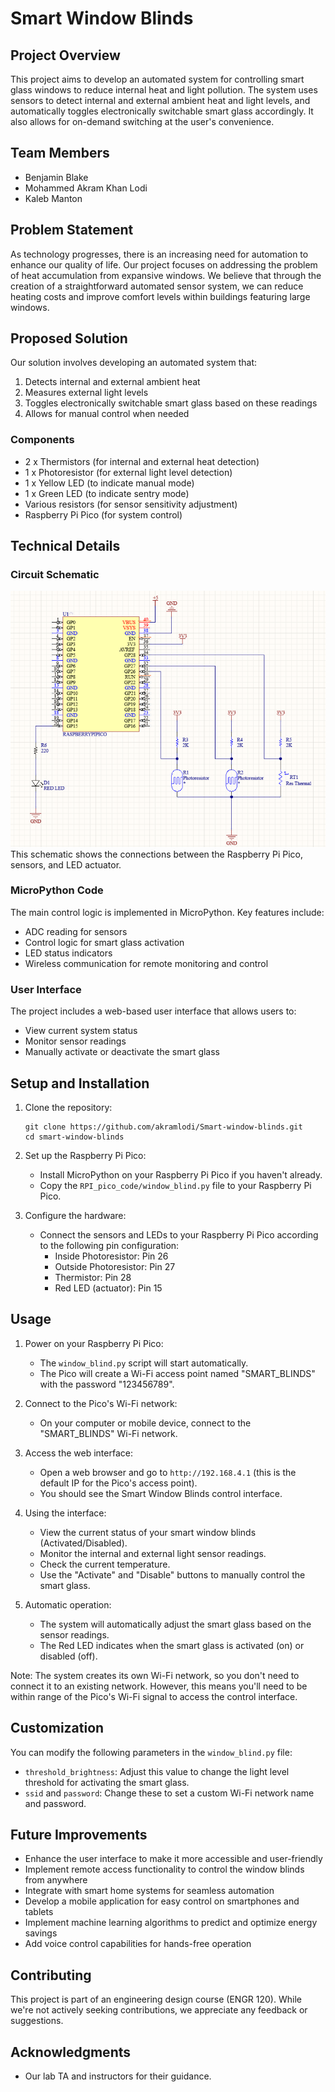 # Smart Window Blinds

## Project Overview

This project aims to develop an automated system for controlling smart glass windows to reduce internal heat and light pollution. The system uses sensors to detect internal and external ambient heat and light levels, and automatically toggles electronically switchable smart glass accordingly. It also allows for on-demand switching at the user's convenience.

## Team Members

- Benjamin Blake
- Mohammed Akram Khan Lodi
- Kaleb Manton

## Problem Statement

As technology progresses, there is an increasing need for automation to enhance our quality of life. Our project focuses on addressing the problem of heat accumulation from expansive windows. We believe that through the creation of a straightforward automated sensor system, we can reduce heating costs and improve comfort levels within buildings featuring large windows.

## Proposed Solution

Our solution involves developing an automated system that:

1. Detects internal and external ambient heat
2. Measures external light levels
3. Toggles electronically switchable smart glass based on these readings
4. Allows for manual control when needed

### Components

- 2 x Thermistors (for internal and external heat detection)
- 1 x Photoresistor (for external light level detection)
- 1 x Yellow LED (to indicate manual mode)
- 1 x Green LED (to indicate sentry mode)
- Various resistors (for sensor sensitivity adjustment)
- Raspberry Pi Pico (for system control)

## Technical Details

### Circuit Schematic

![Circuit Schematic](circuit_schematic.png)
This schematic shows the connections between the Raspberry Pi Pico, sensors, and LED actuator.

### MicroPython Code

The main control logic is implemented in MicroPython. Key features include:

- ADC reading for sensors
- Control logic for smart glass activation
- LED status indicators
- Wireless communication for remote monitoring and control

### User Interface

The project includes a web-based user interface that allows users to:

- View current system status
- Monitor sensor readings
- Manually activate or deactivate the smart glass

## Setup and Installation

1. Clone the repository:
   ```
   git clone https://github.com/akramlodi/Smart-window-blinds.git
   cd smart-window-blinds
   ```

2. Set up the Raspberry Pi Pico:
   - Install MicroPython on your Raspberry Pi Pico if you haven't already.
   - Copy the `RPI_pico_code/window_blind.py` file to your Raspberry Pi Pico.

3. Configure the hardware:
   - Connect the sensors and LEDs to your Raspberry Pi Pico according to the following pin configuration:
     - Inside Photoresistor: Pin 26
     - Outside Photoresistor: Pin 27
     - Thermistor: Pin 28
     - Red LED (actuator): Pin 15

## Usage

1. Power on your Raspberry Pi Pico:
   - The `window_blind.py` script will start automatically.
   - The Pico will create a Wi-Fi access point named "SMART_BLINDS" with the password "123456789".

2. Connect to the Pico's Wi-Fi network:
   - On your computer or mobile device, connect to the "SMART_BLINDS" Wi-Fi network.

3. Access the web interface:
   - Open a web browser and go to `http://192.168.4.1` (this is the default IP for the Pico's access point).
   - You should see the Smart Window Blinds control interface.

4. Using the interface:
   - View the current status of your smart window blinds (Activated/Disabled).
   - Monitor the internal and external light sensor readings.
   - Check the current temperature.
   - Use the "Activate" and "Disable" buttons to manually control the smart glass.

5. Automatic operation:
   - The system will automatically adjust the smart glass based on the sensor readings.
   - The Red LED indicates when the smart glass is activated (on) or disabled (off).

Note: The system creates its own Wi-Fi network, so you don't need to connect it to an existing network. However, this means you'll need to be within range of the Pico's Wi-Fi signal to access the control interface.

## Customization

You can modify the following parameters in the `window_blind.py` file:

- `threshold_brightness`: Adjust this value to change the light level threshold for activating the smart glass.
- `ssid` and `password`: Change these to set a custom Wi-Fi network name and password.


## Future Improvements

- Enhance the user interface to make it more accessible and user-friendly
- Implement remote access functionality to control the window blinds from anywhere
- Integrate with smart home systems for seamless automation
- Develop a mobile application for easy control on smartphones and tablets
- Implement machine learning algorithms to predict and optimize energy savings
- Add voice control capabilities for hands-free operation

## Contributing

This project is part of an engineering design course (ENGR 120). While we're not actively seeking contributions, we appreciate any feedback or suggestions.

## Acknowledgments

- Our lab TA and instructors for their guidance.

